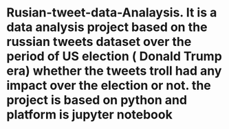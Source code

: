 # Rusian-tweet-data-Analaysis. It is a data analysis project based on the russian tweets dataset over the period of US election ( Donald Trump era) whether the tweets troll had any impact over the election or not. the project is based on python and platform is jupyter notebook
